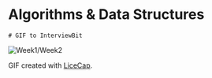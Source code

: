 # Algorithms & Data Structures
    # GIF to InterviewBit

<img src="http://i.imgur.com/BalK0AA.gif" title='Week1/Week2' />

GIF created with [LiceCap](http://www.cockos.com/licecap/).
